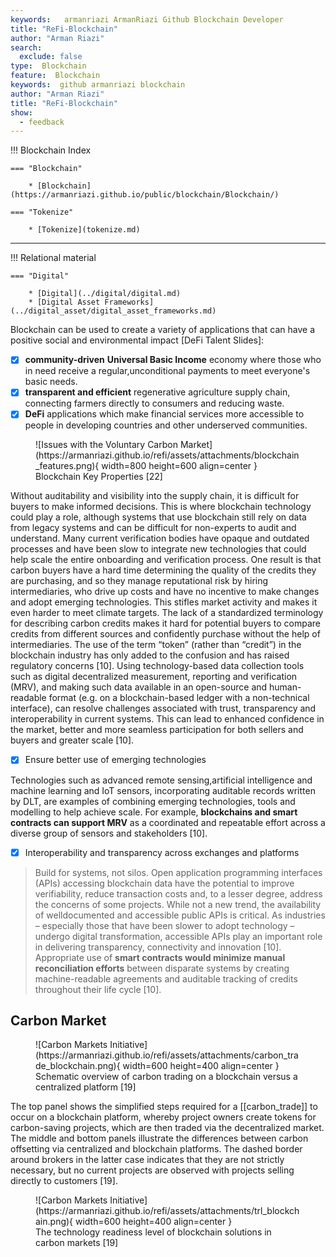 ```yaml
---
keywords:   armanriazi ArmanRiazi Github Blockchain Developer
title: "ReFi-Blockchain"
author: "Arman Riazi"
search:
  exclude: false
type:  Blockchain
feature:  Blockchain
keywords:  github armanriazi blockchain
author: "Arman Riazi"
title: "ReFi-Blockchain"
show:
  - feedback
---
```


!!! Blockchain Index

    === "Blockchain"

        * [Blockchain](https://armanriazi.github.io/public/blockchain/Blockchain/)

    === "Tokenize"

        * [Tokenize](tokenize.md)
    
---

!!! Relational material

    === "Digital"

        * [Digital](../digital/digital.md)
        * [Digital Asset Frameworks](../digital_asset/digital_asset_frameworks.md)

Blockchain can be used to create a variety of applications that can have a positive social and environmental impact [DeFi Talent Slides]:

- [x] **community-driven** **Universal Basic Income** economy where those who in need receive a regular,unconditional payments to meet everyone's basic needs.
- [x] **transparent and efficient** regenerative agriculture supply chain, connecting farmers directly to consumers and reducing waste.
- [x] **DeFi** applications which make financial services more accessible to people in developing countries and other underserved communities.

<figure markdown>
![Issues with the Voluntary Carbon Market](https://armanriazi.github.io/refi/assets/attachments/blockchain_features.png){ width=800 height=600 align=center }
<figcaption> Blockchain Key Properties [22]</figcaption>
</figure>

Without auditability and visibility into the supply chain, it is difficult for buyers to make informed
decisions. This is where blockchain technology could play a role, although systems that use
blockchain still rely on data from legacy systems and can be difficult for non-experts to audit and
understand. Many current verification bodies have opaque and outdated processes and have been
slow to integrate new technologies that could help scale the entire onboarding and verification
process. One result is that carbon buyers have a hard time determining the quality of the credits they
are purchasing, and so they manage reputational risk by hiring intermediaries, who drive up costs
and have no incentive to make changes and adopt emerging technologies. This stifles market activity
and makes it even harder to meet climate targets. The lack of a standardized terminology for
describing carbon credits makes it hard for potential buyers to compare credits from different
sources and confidently purchase without the help of intermediaries. The use of the term “token”
(rather than “credit”) in the blockchain industry has only added to the confusion and has raised
regulatory concerns [10].
Using technology-based data collection tools such as digital decentralized measurement, reporting and
verification (MRV), and making such data available in an open-source and human-readable format (e.g.
on a blockchain-based ledger with a non-technical interface), can resolve challenges associated with
trust, transparency and interoperability in current systems. This can lead to enhanced confidence in
the market, better and more seamless participation for both sellers and buyers and greater scale [10].

- [x] Ensure better use of emerging technologies

Technologies such as advanced remote sensing,artificial intelligence and machine learning and IoT sensors, incorporating auditable records written
by DLT, are examples of combining emerging technologies, tools and modelling to help achieve scale. For example, **blockchains and smart contracts can support MRV** as a coordinated and
repeatable effort across a diverse group of sensors and stakeholders [10].


- [x] Interoperability and transparency across exchanges and platforms

> Build for systems, not silos.
Open application programming interfaces (APIs) accessing blockchain data have the potential to improve verifiability, reduce transaction costs and, to a lesser degree, address the concerns of some
projects. While not a new trend, the availability of welldocumented and accessible public APIs is critical. As
industries – especially those that have been slower to adopt technology – undergo digital transformation,
accessible APIs play an important role in delivering transparency, connectivity and innovation [10].
Appropriate use of **smart contracts would minimize manual reconciliation efforts** between disparate systems by
creating machine-readable agreements and auditable tracking of credits throughout their life cycle [10].


## Carbon Market

<figure markdown>
![Carbon Markets Initiative](https://armanriazi.github.io/refi/assets/attachments/carbon_trade_blockchain.png){ width=600 height=400 align=center }
<figcaption>Schematic overview of carbon trading on a blockchain versus a centralized platform [19]</figcaption>
</figure>

The top panel shows the simplified steps required for a [[carbon_trade]] to occur on a blockchain platform, whereby project owners create tokens for carbon-saving projects, which are then traded via the decentralized market. The middle and bottom panels illustrate the differences between carbon offsetting via centralized and blockchain platforms. The dashed border around brokers in the latter case indicates that they are not strictly necessary, but no current projects are observed with projects selling directly to customers [19].

<figure markdown>
![Carbon Markets Initiative](https://armanriazi.github.io/refi/assets/attachments/trl_blockchain.png){ width=600 height=400 align=center }
<figcaption>The technology readiness level of blockchain solutions in carbon markets [19]</figcaption>
</figure>
